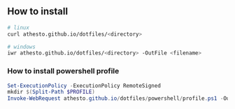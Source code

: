 ## How to install
```bash
# linux
curl athesto.github.io/dotfiles/<directory>

# windows
iwr athesto.github.io/dotfiles/<directory> -OutFile <filename>
```

### How to install powershell profile
```ps1
Set-ExecutionPolicy -ExecutionPolicy RemoteSigned
mkdir $(Split-Path $PROFILE)
Invoke-WebRequest athesto.github.io/dotfiles/powershell/profile.ps1 -OutFile $PROFILE
```
